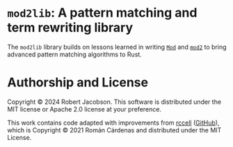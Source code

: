 # `mod2lib`: A pattern matching and term rewriting library

The `mod2lib` library builds on lessons learned in writing [`Mod`](https://github.com/rljacobson/Mod) and
[`mod2`](https://github.com/rljacobson/mod2) to bring advanced pattern matching algorithms to Rust.

# Authorship and License

Copyright © 2024 Robert Jacobson. This software is distributed under the MIT license or Apache 2.0 license at your 
preference.

This work contains code adapted with improvements from [rccell](https://crates.io/crates/rccell)
([GitHub](https://github.com/romancardenas/rccell)), which is Copyright © 2021 Román Cárdenas and distributed 
under the MIT License.
